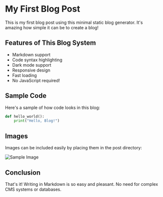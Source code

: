 # My First Blog Post

This is my first blog post using this minimal static blog generator. It's amazing how simple it can be to create a blog!

## Features of This Blog System

- Markdown support
- Code syntax highlighting
- Dark mode support
- Responsive design
- Fast loading
- No JavaScript required!

## Sample Code

Here's a sample of how code looks in this blog:

```python
def hello_world():
    print("Hello, Blog!")
```

## Images

Images can be included easily by placing them in the post directory:

![Sample Image](sample.jpg)

## Conclusion

That's it! Writing in Markdown is so easy and pleasant. No need for complex CMS systems or databases. 